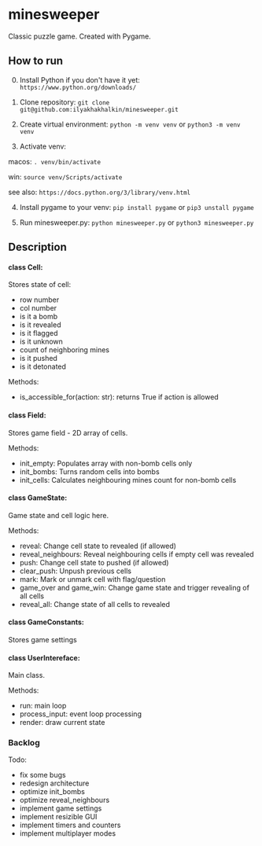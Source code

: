 # minesweeper
Classic puzzle game. Created with Pygame.


## How to run
0. Install Python if you don't have it yet:
`https://www.python.org/downloads/`

1. Clone repository:
`git clone git@github.com:ilyakhakhalkin/minesweeper.git`

2. Create virtual environment:
`python -m venv venv`
or
`python3 -m venv venv`

3. Activate venv:

macos:
`. venv/bin/activate`

win:
`source venv/Scripts/activate`

see also:
`https://docs.python.org/3/library/venv.html`

4. Install pygame to your venv:
`pip install pygame`
or
`pip3 unstall pygame`

5. Run minesweeper.py:
`python minesweeper.py`
or
`python3 minesweeper.py`

## Description
#### class Cell:
Stores state of cell:
- row number
- col number
- is it a bomb
- is it revealed
- is it flagged
- is it unknown
- count of neighboring mines
- is it pushed
- is it detonated

Methods:
- is_accessible_for(action: str): returns True if action is allowed


#### class Field:
Stores game field - 2D array of cells.

Methods:
- init_empty: Populates array with non-bomb cells only
- init_bombs: Turns random cells into bombs
- init_cells: Calculates neighbouring mines count for non-bomb cells


#### class GameState:
Game state and cell logic here.

Methods:
- reveal: Change cell state to revealed (if allowed)
- reveal_neighbours: Reveal neighbouring cells if empty cell was revealed
- push: Change cell state to pushed (if allowed)
- clear_push: Unpush previous cells
- mark: Mark or unmark cell with flag/question
- game_over and game_win: Change game state and trigger revealing of all cells
- reveal_all: Change state of all cells to revealed


#### class GameConstants:
Stores game settings


#### class UserIntereface:
Main class.

Methods:
- run: main loop
- process_input: event loop processing
- render: draw current state


### Backlog
Todo:
- fix some bugs
- redesign architecture
- optimize init_bombs
- optimize reveal_neighbours
- implement game settings
- implement resizible GUI
- implement timers and counters
- implement multiplayer modes
